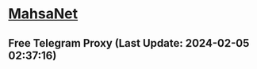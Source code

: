 
# [MahsaNet](https://t.me/mahsa_net)
## Free Telegram Proxy (Last Update: 2024-02-05 02:37:16)

    